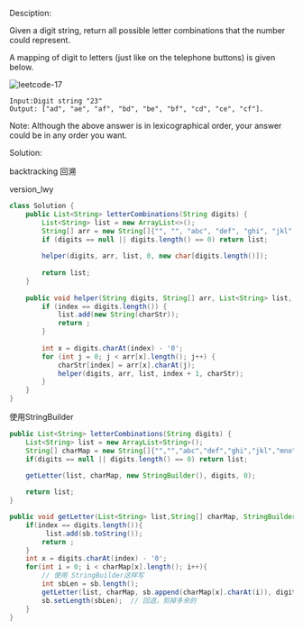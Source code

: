 Desciption:

Given a digit string, return all possible letter combinations that the number could represent.

A mapping of digit to letters (just like on the telephone buttons) is given below.

![leetcode-17](http://7xnyvm.com1.z0.glb.clouddn.com/LeetCode-17.png)

```
Input:Digit string "23"
Output: ["ad", "ae", "af", "bd", "be", "bf", "cd", "ce", "cf"].
```

Note:
Although the above answer is in lexicographical order, your answer could be in any order you want.

Solution:

backtracking 回溯


version_lwy
```java 
class Solution {
    public List<String> letterCombinations(String digits) {
        List<String> list = new ArrayList<>();
        String[] arr = new String[]{"", "", "abc", "def", "ghi", "jkl", "mno", "pqrs", "tuv", "wxyz"};
        if (digits == null || digits.length() == 0) return list;
        
        helper(digits, arr, list, 0, new char[digits.length()]);
        
        return list;
    }
    
    public void helper(String digits, String[] arr, List<String> list, int index, char[] charStr) {
        if (index == digits.length()) {
            list.add(new String(charStr));
            return ;
        }
        
        int x = digits.charAt(index) - '0';
        for (int j = 0; j < arr[x].length(); j++) {
            charStr[index] = arr[x].charAt(j);
            helper(digits, arr, list, index + 1, charStr);
        }
    }
}
```

使用StringBuilder
```java
public List<String> letterCombinations(String digits) {
    List<String> list = new ArrayList<String>();
    String[] charMap = new String[]{"","","abc","def","ghi","jkl","mno","pqrs","tuv","wxyz"};
    if(digits == null || digits.length() == 0) return list;

    getLetter(list, charMap, new StringBuilder(), digits, 0);
    
    return list;
}

public void getLetter(List<String> list,String[] charMap, StringBuilder sb, String digits, int index){  
    if(index == digits.length()){
         list.add(sb.toString());
        return ;    
    }
    int x = digits.charAt(index) - '0';
    for(int i = 0; i < charMap[x].length(); i++){
        // 使用 StringBuilder这样写
        int sbLen = sb.length();
        getLetter(list, charMap, sb.append(charMap[x].charAt(i)), digits, index+1);
        sb.setLength(sbLen);  // 回退，剪掉多余的
    }
}
```


